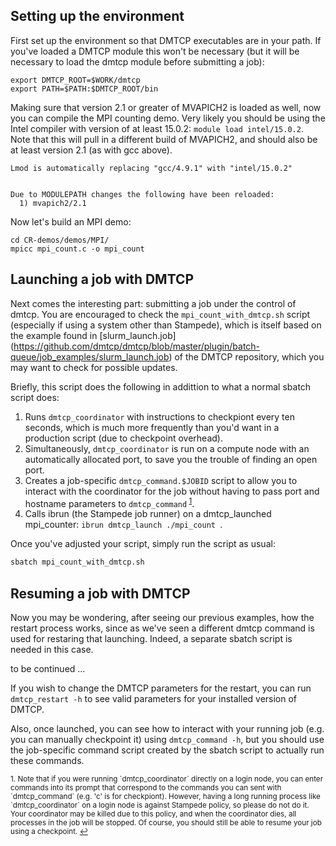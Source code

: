 ## Setting up the environment

First set up the environment so that DMTCP executables are
in your path. If you've loaded a DMTCP module this won't
be necessary (but it will be necessary to load the
dmtcp module before submitting a job):

```
export DMTCP_ROOT=$WORK/dmtcp
export PATH=$PATH:$DMTCP_ROOT/bin
```

Making sure that version 2.1 or greater of MVAPICH2 is loaded as well,
now you can compile the MPI counting demo. Very likely you should be
using the Intel compiler with version of at least 15.0.2: `module load
intel/15.0.2`.  Note that this will pull in a different build of
MVAPICH2, and should also be at least version 2.1 (as with gcc above).

```
Lmod is automatically replacing "gcc/4.9.1" with "intel/15.0.2"


Due to MODULEPATH changes the following have been reloaded:
  1) mvapich2/2.1
```

Now let's build an MPI demo:

```
cd CR-demos/demos/MPI/
mpicc mpi_count.c -o mpi_count
```

## Launching a job with DMTCP

Next comes the interesting part: submitting a job under
the control of dmtcp. You are encouraged to check the 
`mpi_count_with_dmtcp.sh` script (especially if using a system other than
Stampede), which is itself based on the 
example found in [slurm_launch.job]
(https://github.com/dmtcp/dmtcp/blob/master/plugin/batch-queue/job_examples/slurm_launch.job) 
of the DMTCP repository, which you may want to
check for possible updates.

Briefly, this script does the following in addittion
to what a normal sbatch script does:

1. Runs `dmtcp_coordinator` with instructions to checkpiont every ten
seconds, which is much more frequently than you'd want in a production
script (due to checkpoint overhead).  
2. Simultaneously, `dmtcp_coordinator` is run on a compute node
with an automatically allocated port, to save you the trouble of 
finding an open port.
3. Creates a job-specific `dmtcp_command.$JOBID` script to allow you
to interact with the coordinator for the job without having to pass 
port and hostname parameters to `dmtcp_command`<sup>
<a href="#fn1" id="ref1">1</a></sup>.
4. Calls ibrun (the Stampede job runner) on a
dmtcp_launched mpi_counter: `ibrun dmtcp_launch ./mpi_count `.

Once you've adjusted your script, simply run the script as usual:

```sh
sbatch mpi_count_with_dmtcp.sh
```


## Resuming a job with DMTCP

Now you may be wondering, after seeing our previous examples, how the
restart process works, since as we've seen a different dmtcp command
is used for restaring that launching. Indeed, a separate sbatch script
is needed in this case.

to be continued ...

If you wish to change the DMTCP parameters for the restart, you can
run `dmtcp_restart -h` to see valid parameters for your installed
version of DMTCP.

Also, once launched, you can see how to interact with your running job
(e.g. you can manually checkpoint it) using `dmtcp_command -h`, but
you should use the job-specific command script created by the sbatch
script to actually run these commands.


<sup id="fn1">
1.  Note that if you were running `dmtcp_coordinator` directly 
on a login node, you can enter commands into its prompt that correspond 
to the commands you can sent with `dmtcp_command` (e.g. 'c' is for 
checkpiont). However, having a long running process like `dmtcp_coordinator`
on a login node is against Stampede policy, so please do not do it.
Your coordinator may be killed due to this policy, and when the
coordinator dies, all processes in the job will be stopped. Of course,
you should still be able to resume your job using a checkpoint.
<a href="#ref1" title="Jump back to footnote 1 in the text.">↩</a></sup>
